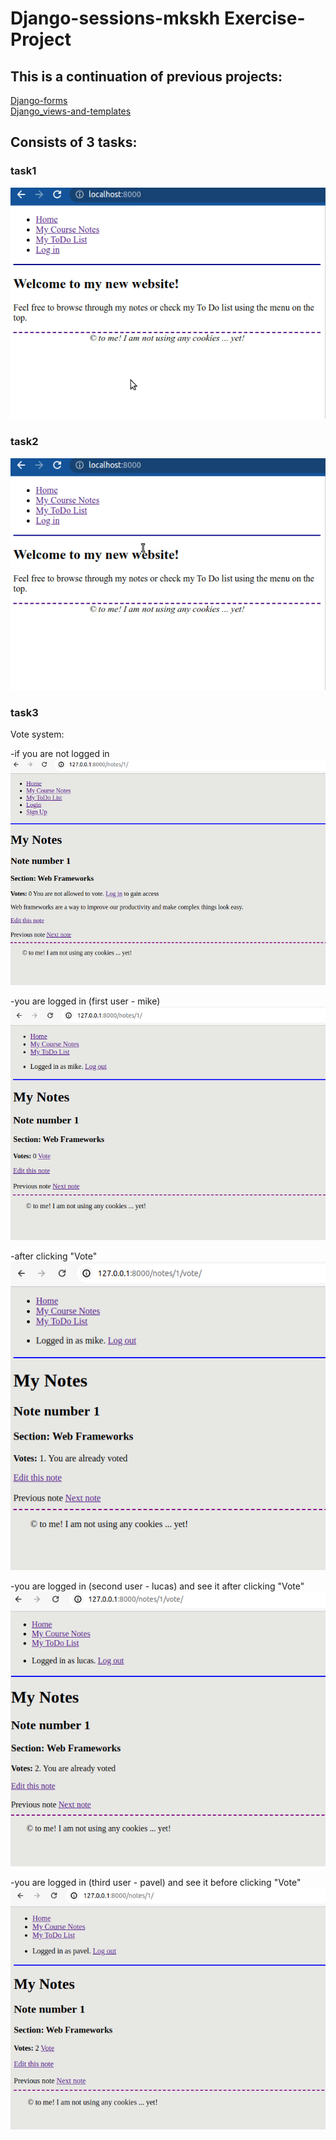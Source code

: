 # Django-sessions-mkskh Exercise-Project 

## This is a continuation of previous projects:  
[Django-forms](https://github.com/mkskh/Django-forms-mkskh)  
[Django_views-and-templates](https://github.com/mkskh/Django_views-and-templates-mkskh/tree/main) 

## Consists of 3 tasks:

### task1
![t1](for_readme/task1_result.gif)

### task2
![t2](for_readme/task2_result.gif)

### task3
Vote system:

-if you are not logged in
![t3](for_readme/vote1.png)

-you are logged in (first user - mike)
![t3](for_readme/vote2.png)

-after clicking "Vote"
![t3](for_readme/vote3.png)

-you are logged in (second user - lucas) and see it after clicking "Vote"
![t3](for_readme/vote4.png)

-you are logged in (third user - pavel) and see it before clicking "Vote"
![t3](for_readme/vote5.png)
